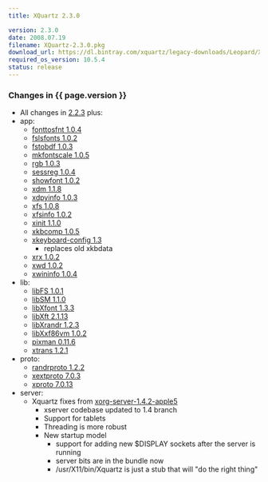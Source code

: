 ```yaml
---
title: XQuartz 2.3.0

version: 2.3.0
date: 2008.07.19
filename: XQuartz-2.3.0.pkg
download_url: https://dl.bintray.com/xquartz/legacy-downloads/Leopard/X11-2.3.0.pkg
required_os_version: 10.5.4
status: release
---
```


### Changes in {{ page.version }} ###
  * All changes in [2.2.3](XQuartz-2.2.3.html) plus:
  * app:
    * [fonttosfnt 1.0.4](https://lists.freedesktop.org/archives/xorg-announce/2008-May/000543.html)
    * [fslsfonts 1.0.2](https://lists.freedesktop.org/archives/xorg-announce/2008-May/000563.html)
    * [fstobdf 1.0.3](https://lists.freedesktop.org/archives/xorg-announce/2008-May/000564.html)
    * [mkfontscale 1.0.5](https://lists.freedesktop.org/archives/xorg-announce/2008-May/000542.html)
    * [rgb 1.0.3](https://lists.freedesktop.org/archives/xorg-announce/2008-June/000570.html)
    * [sessreg 1.0.4](https://lists.freedesktop.org/archives/xorg-announce/2008-June/000580.html)
    * [showfont 1.0.2](https://lists.freedesktop.org/archives/xorg-announce/2008-May/000565.html)
    * [xdm 1.1.8](https://lists.freedesktop.org/archives/xorg-announce/2008-May/000549.html)
    * [xdpyinfo 1.0.3](https://lists.freedesktop.org/archives/xorg-announce/2008-May/000548.html)
    * [xfs 1.0.8](https://lists.freedesktop.org/archives/xorg-announce/2008-May/000566.html)
    * [xfsinfo 1.0.2](https://lists.freedesktop.org/archives/xorg-announce/2008-May/000562.html)
    * [xinit 1.1.0](https://lists.freedesktop.org/archives/xorg-announce/2008-June/000584.html)
    * [xkbcomp 1.0.5](https://lists.freedesktop.org/archives/xorg-announce/2008-May/000539.html)
    * [xkeyboard-config 1.3](https://lists.freedesktop.org/archives/xorg/2008-May/035679.html)
      * replaces old xkbdata
    * [xrx 1.0.2](https://lists.freedesktop.org/archives/xorg-announce/2008-June/000595.html)
    * [xwd 1.0.2](https://lists.freedesktop.org/archives/xorg-announce/2008-June/000597.html)
    * [xwininfo 1.0.4](https://lists.freedesktop.org/archives/xorg-announce/2008-June/000598.html)
  * lib:
    * [libFS 1.0.1](https://lists.freedesktop.org/archives/xorg-announce/2008-May/000559.html)
    * [libSM 1.1.0](https://lists.freedesktop.org/archives/xorg-announce/2008-July/000606.html)
    * [libXfont 1.3.3](https://lists.freedesktop.org/archives/xorg-announce/2008-July/000610.html)
    * [libXft 2.1.13](https://lists.freedesktop.org/archives/xorg-announce/2008-July/000613.html)
    * [libXrandr 1.2.3](https://lists.freedesktop.org/archives/xorg-announce/2008-July/000609.html)
    * [libXxf86vm 1.0.2](https://lists.freedesktop.org/archives/xorg-announce/2008-July/000612.html)
    * [pixman 0.11.6](https://lists.freedesktop.org/archives/xorg-announce/2008-June/000594.html)
    * [xtrans 1.2.1](https://lists.freedesktop.org/archives/xorg-announce/2008-July/000608.html)
  * proto:
    * [randrproto 1.2.2](https://lists.freedesktop.org/archives/xorg-announce/2008-July/000611.html)
    * [xextproto 7.0.3](https://lists.freedesktop.org/archives/xorg-announce/2008-May/000568.html)
    * [xproto 7.0.13](https://lists.freedesktop.org/archives/xorg-announce/2008-May/000567.html)
  * server:
    * Xquartz fixes from [xorg-server-1.4.2-apple5](https://github.com/XQuartz/xorg-server/commits/30e077e0341daf371b851ce8a14138fe7d52cae7)
      * xserver codebase updated to 1.4 branch
      * Support for tablets
      * Threading is more robust
      * New startup model
        * support for adding new $DISPLAY sockets after the server is running
        * server bits are in the bundle now
        * /usr/X11/bin/Xquartz is just a stub that will "do the right thing"
